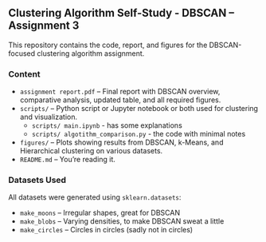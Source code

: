 ## Clustering Algorithm Self-Study - DBSCAN – Assignment 3

This repository contains the code, report, and figures for the DBSCAN-focused clustering algorithm assignment.


### Content

- `assignment report.pdf` – Final report with DBSCAN overview, comparative analysis, updated table, and all required figures.
- `scripts/` – Python script or Jupyter notebook or both used for clustering and visualization.
  - `scripts/ main.ipynb` -  has some explanations
  - `scripts/ algotithm_comparison.py` - the code with minimal notes
- `figures/` – Plots showing results from DBSCAN, k-Means, and Hierarchical clustering on various datasets.
- `README.md` – You’re reading it.

### Datasets Used

All datasets were generated using `sklearn.datasets`:

- `make_moons` – Irregular shapes, great for DBSCAN
- `make_blobs` – Varying densities, to make DBSCAN sweat a little
- `make_circles` – Circles in circles (sadly not in circles)
